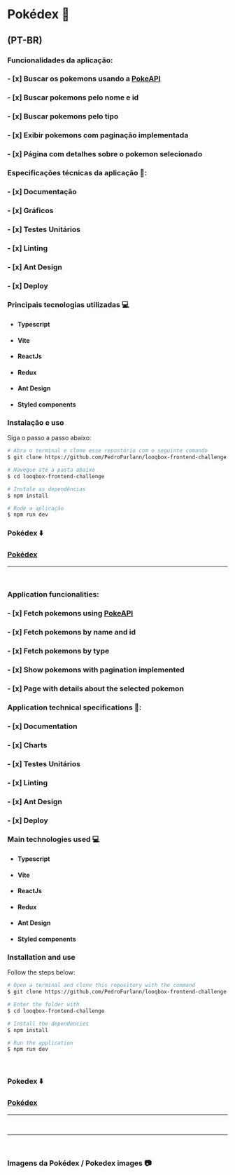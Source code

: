 # Pokédex :iphone:

## (PT-BR)

### Funcionalidades da aplicação:
### - [x] Buscar os pokemons usando a [PokeAPI](https://pokeapi.co/docs/v2)
### - [x] Buscar pokemons pelo nome e id 
### - [x] Buscar pokemons pelo tipo
### - [x] Exibir pokemons com paginação implementada
### - [x] Página com detalhes sobre o pokemon selecionado

### Especificações técnicas da aplicação :bookmark_tabs::
### - [x] Documentação
### - [x] Gráficos 
### - [x] Testes Unitários
### - [x] Linting
### - [x] Ant Design
### - [x] Deploy


### Principais tecnologias utilizadas :computer:

- ####  Typescript
- ####  Vite
- ####  ReactJs
- ####  Redux
- ####  Ant Design
- ####  Styled components

### Instalação e uso

Siga o passo a passo abaixo:

```bash
# Abra o terminal e clone esse repostório com o seguinte comando
$ git clone https://github.com/PedroFurlann/looqbox-frontend-challenge.git

# Navegue até a pasta abaixo
$ cd looqbox-frontend-challenge

# Instale as dependências
$ npm install

# Rode a aplicação
$ npm run dev
```

### Pokédex :arrow_down:

### [Pokédex](https://looqbox-frontend-challenge-pokedex.vercel.app)

<hr>
<br>

### Application funcionalities:
### - [x] Fetch pokemons using [PokeAPI](https://pokeapi.co/docs/v2)
### - [x] Fetch pokemons by name and id
### - [x] Fetch pokemons by type
### - [x] Show pokemons with pagination implemented
### - [x] Page with details about the selected pokemon

### Application technical specifications :bookmark_tabs::
### - [x] Documentation
### - [x] Charts 
### - [x] Testes Unitários
### - [x] Linting
### - [x] Ant Design
### - [x] Deploy

### Main technologies used :computer:

- ####  Typescript
- ####  Vite
- ####  ReactJs
- ####  Redux
- ####  Ant Design
- ####  Styled components

### Installation and use

Follow the steps below:

```bash
# Open a terminal and clone this repository with the command
$ git clone https://github.com/PedroFurlann/looqbox-frontend-challenge.git

# Enter the folder with
$ cd looqbox-frontend-challenge

# Install the dependencies
$ npm install

# Run the application
$ npm run dev
```

<br>

### Pokedex :arrow_down:

### [Pokédex](https://looqbox-frontend-challenge-pokedex.vercel.app)

<hr>
<br>

<hr>
<br>

### Imagens da Pokédex / Pokedex images :camera:

<div>
  <!-- <img src="https://raw.githubusercontent.com/PedroFurlann/Pokédex/master/public/Captura%20de%20tela%20de%202023-11-04%2016-22-03.png" /> -->
